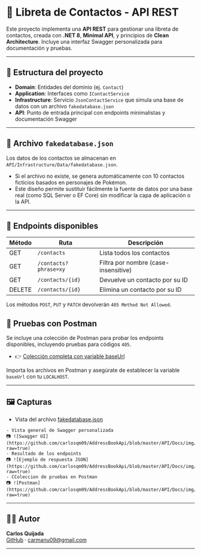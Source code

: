 # 📘 Libreta de Contactos - API REST

Este proyecto implementa una **API REST** para gestionar una libreta de contactos, creada con **.NET 8**, **Minimal API**, y principios de **Clean Architecture**. Incluye una interfaz Swagger personalizada para documentación y pruebas.

---

## 🧱 Estructura del proyecto

- **Domain**: Entidades del dominio (ej. `Contact`)
- **Application**: Interfaces como `IContactService`
- **Infrastructure**: Servicio `JsonContactService` que simula una base de datos con un archivo `fakedatabase.json`
- **API**: Punto de entrada principal con endpoints minimalistas y documentación Swagger

---

## 📂 Archivo `fakedatabase.json`

Los datos de los contactos se almacenan en `API/Infrastructure/Data/fakedatabase.json`.  
- Si el archivo no existe, se genera automáticamente con 10 contactos ficticios basados en personajes de Pokémon.
- Este diseño permite sustituir fácilmente la fuente de datos por una base real (como SQL Server o EF Core) sin modificar la capa de aplicación o la API.

---

## 🔗 Endpoints disponibles

| Método | Ruta                 | Descripción                             |
|--------|----------------------|-----------------------------------------|
| GET    | `/contacts`          | Lista todos los contactos               |
| GET    | `/contacts?phrase=xy`| Filtra por nombre (case-insensitive)    |
| GET    | `/contacts/{id}`     | Devuelve un contacto por su ID          |
| DELETE | `/contacts/{id}`     | Elimina un contacto por su ID           |

Los métodos `POST`, `PUT` y `PATCH` devolverán `405 Method Not Allowed`.

## 🧪 Pruebas con Postman

Se incluye una colección de Postman para probar los endpoints disponibles, incluyendo pruebas para códigos `405`.

- 👉 [Colección completa con variable baseUrl](https://github.com/carlosqm09/AddressBookApi/blob/master/API/Docs/AddressBook%20API.postman_collection.json)

Importa los archivos en Postman y asegúrate de establecer la variable `baseUrl` con tu `LOCALHOST`.

---

## 🖼 Capturas

- Vista del archivo [fakedatabase.json](https://github.com/carlosqm09/AddressBookApi/blob/master/API/Docs/Data/fakedatabase.json)

```
- Vista general de Swagger personalizada
📷 ![Swagger UI](https://github.com/carlosqm09/AddressBookApi/blob/master/API/Docs/img/API_UI.png?raw=true)
- Resultado de los endpoints
📷 ![Ejemplo de respuesta JSON](https://github.com/carlosqm09/AddressBookApi/blob/master/API/Docs/img/Example_response.png?raw=true)
- CColeccion de pruebas en Postman
📷 ![Postman](https://github.com/carlosqm09/AddressBookApi/blob/master/API/Docs/img/Postman_test.png?raw=true)
```

---

## 👨‍💻 Autor

**Carlos Quijada**  
[GitHub](https://github.com/carlosqm09) · carmanu09@gmail.com

---
